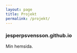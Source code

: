 ```yaml
---
layout: page
title: Projekt
permalink: /projekt/
---
```


### jesperpsvensson.github.io

Min hemsida.
